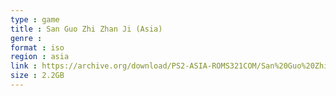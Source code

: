 ```yaml
---
type : game
title : San Guo Zhi Zhan Ji (Asia)
genre : 
format : iso
region : asia
link : https://archive.org/download/PS2-ASIA-ROMS321COM/San%20Guo%20Zhi%20Zhan%20Ji%20%28Asia%29.7z
size : 2.2GB
---
```

